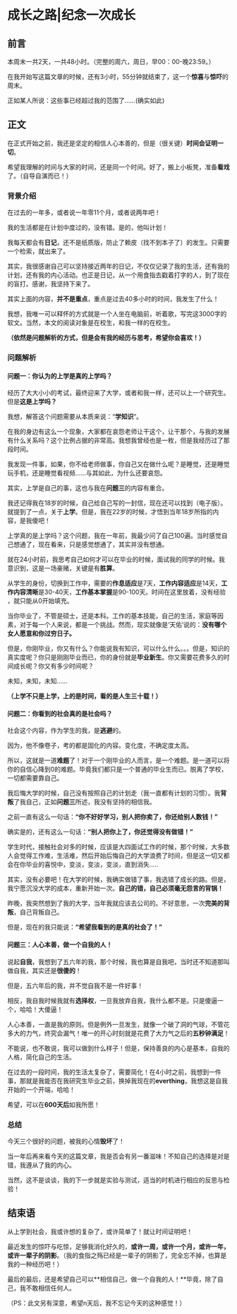 

# 成长之路|纪念一次成长

## 前言

本周末一共2天，一共48小时。（完整的周六，周日，早00：00-晚23:59。）

在我开始写这篇文章的时候，还有3小时，55分钟就结束了，这一个**惊喜**与**惊吓**的周末。

正如某人所说：这些事已经超过我的范围了……(确实如此)







## 正文

在正式开始之前，我还是坚定的相信人心本善的，但是（很关键）**时间会证明一切**。

希望我理解的时间与大家的时间，还是同一个时间。好了，搬上小板凳，准备**看戏**了。（自导自演而已！）





### 背景介绍

在过去的一年多，或者说一年零11个月，或者说两年吧！

我的生活都是在计划中度过的，没有错。是的，他叫计划！

我每天都会有**日记**，还不是纸质版，防止了赖皮（找不到本子了）的发生。只需要一个检索，就出来了。

其实，我很感谢自己可以坚持接近两年的日记，不仅仅记录了我的生活，还有我的计划，还有我的内心活动。也正是日记，从一个用食指去戳着打字的人，到了现在的盲打。感谢，我坚持下来了。

其实上面的内容，**并不是重点**，重点是过去40多小时的时间，我发生了什么！

我想，我唯一可以释怀的方式就是一个人坐在电脑前，听着歌，写完这3000字的软文。当然，本文的阅读对象是在校生，和我一样的在校生。

**（依然是问题解析的方式，但是会有我的经历与思考，希望你会喜欢！）**









### 问题解析

#### 问题一：你认为的上学是真的上学吗？

经历了大大小小的考试，最终迎来了大学，或者和我一样，还可以上一个研究生。但是**这是上学吗？**

我想，解答这个问题需要从本质来说：“**学知识**”。

在我的身边有这么一个现象，大家都在哀怨老师让干这个，让干那个，与我的发展有什么关系吗？这个比例占据的非常高。我想我曾经也是一枚，但是我经历过了那段时间。

我发现一件事，如果，你不给老师做事，你自己又在做什么呢？是睡觉，还是睡觉玩手机，还是睡觉看视频……与其如此，为什么还要哀怨。

其实，上学是自己的事，这也与我在**问题三**的内容有重合。

我还记得我在18岁的时候，自己给自己写的一封信，现在还可以找到（电子版）。就提到了一点，关于**上学**。但是，我在22岁的时候，才悟到当年18岁所指的内容，是我傻吧！

上学真的是上学吗？这个问题，我在一年前，我最少问了自己100遍。当时感觉自己想通了，现在看来，只是感觉想通了，其实并没有想通。

就在24小时前，我思考自己如何才可以在毕业的时候，面试我的同学的时候。我意识到，这是一场豪赌，关键是有**胜算**。

从学生的身份，切换到工作中，需要的**作息适应**是7天，**工作内容适应**是14天，**工作内容清晰**是30-40天，**工作基本掌握**是90-100天。时间在这里放着，没有经验 ，就只能从0开始填充。

当你毕业了，不管是硕士，还是本科。工作的基本技能，自己的生活，家庭等因素，对于每一个人来说，都是一个挑战。然而，现实就像是‘天佑’说的：**没有哪个女人愿意和你过穷日子。**

但是，你刚毕业，你又有什么？你能说我有知识，可以什么什么。。。但是，知识的真实度呢？你只是刚刚毕业而已，你的身份就是**毕业新生**。你又需要花费多久的时间成长呢？你又有多少时间呢？

未知，未知，未知……

**（上学不只是上学，上的是时间，看的是人生三十载！）**









#### 问题二：你看到的社会真的是社会吗？

社会这个内容，作为学生的我，是**逃避**的。

因为，他不像卷子，考的都是固化的内容。变化度，不确定度太高。

所以，这就是一道**难题**了！对于一个刚毕业的人而言，是一个难题。是一道可以将你的自信心降到0的难题。毕竟我们都只是一个普通的毕业生而已。脱离了学校，一切都需要靠自己。

我后悔大学的时候，自己没有按照自己的计划走（我一直都有计划的习惯）。我**背叛**了我自己，正如**问题三**所述，我没有坚持的相信我。

之前一直有这么一句话：**“你不好好学习，别人把你卖了，你还给别人数钱！”**

确实是的，还有这么一句话：**“别人把你上了，你还觉得没有做错！”**

学生时代，接触社会对多的时候，应该是大四面试工作的时候，那个时候，大多数人会觉得工作难，生活难，然后开始后悔自己的大学浪费了时间，但是这一切又都会在你毕业的喜悦中，变淡，变淡，变淡，直到消失…..

其实，没有必要吧！在大学的时候，我确实做错了事，我选错了成长的路。但是，我宁愿沉没大学的成本，重新开始一次。**自己的错，自己必须毫无怨言的背锅！**

昨晚，我突然想到了我的大学，当年我就应该去公司的。不好意思，一次**完美的背叛**，自己背叛自己。

但是，现在的我只能说：**“希望我看到的是真的社会了！”**















#### 问题三：人心本善，做一个自我的人！

说起**自我**，我想到了五六年的我，那个时候，我也算是自我吧，当时还不知道那叫做自我，其实还是**很傻的**！

但是，五六年后的我，并不觉自我不是一件好事！

相反，我自我时候我就有**选择权**，一旦我放弃自我，我什么都不是。只是傻逼一个，哈哈！大傻逼！

人心本善，一直是我的原则。但是例外一旦发生，就像一个破了洞的气球，不管花多大的力气，终究会漏气！唯一的开心时刻就是花费了大力气之后的**五秒钟满足**！

不能说，也不敢说，我可以做到什么样子！但是，保持善良的内心是基本，自我的人格，简化自己的生活。

在过去的一段时间，我的生活太复杂了，需要简化！在4小时之前，我想到一件事，那就是我能否在我研究生毕业之前，换掉我现在的**everthing**，我想这是自我开始的一个开端，哈哈！

希望，可以在**600天后**如我所愿！

















### 总结

今天三个很好的问题，被我的心情**毁坏**了！

当一年后再来看今天的这篇文章，我是否会有另一番滋味！不知自己的选择是对是错，我遵从了我的内心。

当然，这不是谈谈，我的下一步就是实验与测试，适当的时机进行相应的反思与检验！













## 结束语

从上学到社会，我或许想的复杂了，或许简单了！就让时间证明吧！

最近发生的惊吓与吃惊，足够我消化好久的，**或许一周，或许一个月，或许一年，或许一辈子的阴影**。（我的食指之殇已经是一辈子的阴影了，完全忘不掉，也算是我的一种经历吧！）

最后的最后，还是希望自己可以**相信自己，做一个自我的人！**毕竟，除了自己，我不敢相信任何人。

（PS：此文另有深意，希望n天后，我不忘记今天的这种感觉！）






















